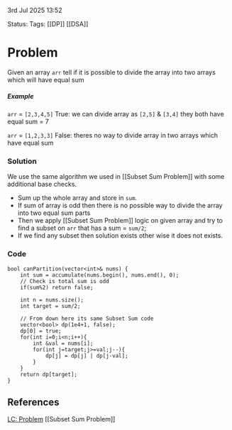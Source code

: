 3rd Jul 2025 13:52

Status: 
Tags: [[DP]]  [[DSA]]

# Problem
Given an array `arr` tell if it is possible to divide the array into two arrays which will have equal sum
##### Example 
`arr` = `[2,3,4,5]` 
True:  we can divide array as `[2,5]` & `[3,4]` they both have equal sum = 7

`arr` = `[1,2,3,3]` 
False:  theres no way to divide array in two arrays which have equal sum

### Solution
We use the same algorithm we used in [[Subset Sum Problem]] with some additional base checks.
* Sum up the whole array and store in `sum`.
* If sum of array is odd then there is no possible way to divide the array into two equal sum parts
* Then we apply [[Subset Sum Problem]] logic on given array and try to find a subset on `arr` that has a sum = `sum/2`;
* If we find any subset then solution exists other wise it does not exists.

### Code
```
bool canPartition(vector<int>& nums) {
	int sum = accumulate(nums.begin(), nums.end(), 0);
	// Check is total sum is odd
	if(sum%2) return false;
	
	int n = nums.size();
	int target = sum/2;
	
	// From down here its same Subset Sum code
	vector<bool> dp(1e4+1, false);
	dp[0] = true;
	for(int i=0;i<n;i++){
		int &val = nums[i];
		for(int j=target;j>=val;j--){
			dp[j] = dp[j] | dp[j-val];
		}
	}
	return dp[target];
}
```


## References
[LC: Problem](https://leetcode.com/problems/partition-equal-subset-sum/)
[[Subset Sum Problem]]